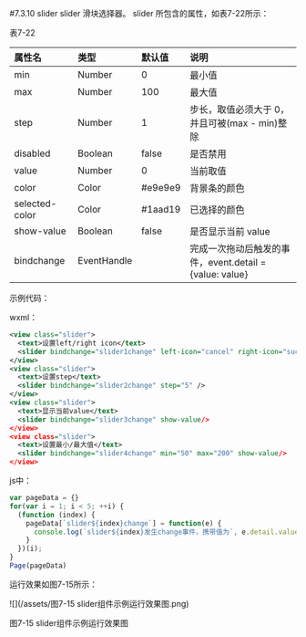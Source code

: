 #7.3.10 slider
slider 滑块选择器。
slider 所包含的属性，如表7-22所示：

表7-22

| 属性名 | 类型 | 默认值 | 说明 |
| :--- | :--- | :--- | :--- |
| min | Number | 0 | 最小值 || max | Number | 100 | 最大值 |
| step | Number | 1 | 步长，取值必须大于 0，并且可被\(max - min\)整除 |
| disabled | Boolean | false | 是否禁用 |
| value | Number | 0 | 当前取值 |
| color | Color | \#e9e9e9 | 背景条的颜色 |
| selected-color | Color | \#1aad19 | 已选择的颜色 |
| show-value | Boolean | false | 是否显示当前 value |
| bindchange | EventHandle | | 完成一次拖动后触发的事件，event.detail = {value: value} |
示例代码：
wxml：
```xml
<view class="slider">
  <text>设置left/right icon</text>
  <slider bindchange="slider1change" left-icon="cancel" right-icon="success_no_circle" />
</view>
<view class="slider">
  <text>设置step</text>
  <slider bindchange="slider2change" step="5" />
</view>
<view class="slider">
  <text>显示当前value</text>
  <slider bindchange="slider3change" show-value/>
</view>
<view class="slider">
  <text>设置最小/最大值</text>
  <slider bindchange="slider4change" min="50" max="200" show-value/>
</view>
```
js中：
```js
var pageData = {}
for(var i = 1; i < 5; ++i) {
  (function (index) {
    pageData[`slider${index}change`] = function(e) {
      console.log(`slider${index}发生change事件，携带值为`, e.detail.value)
    }
  })(i);
}
Page(pageData)
```
运行效果如图7-15所示：

![](/assets/图7-15 slider组件示例运行效果图.png)

图7-15 slider组件示例运行效果图